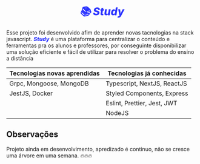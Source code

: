 <h1 align='center' style='color: #2B33FF; font-weight:800; font-style: italic'>📚 Study</h1>

<p>Esse projeto foi desenvolvido afim de aprender novas tacnologias na stack javascript. <span style='color: #2B33FF; font-weight:800; font-style: italic' >Study</span> é uma plataforma para centralizar o conteúdo e ferramentas pra os alunos e professores, por conseguinte disponibilizar uma solução eficiente e fácil de utilizar para resolver o problema do ensino a distância</p>

<table>
  <thead>
    <tr>
      <th>Tecnologias novas aprendidas</th>
      <th>Tecnologias já conhecidas</th>
    </tr>
  </thead>
  <tbody>
    <tr>
      <td>Grpc, Mongoose, MongoDB</td>
      <td>Typescript, NextJS, ReactJS</td>
    </tr>
    <tr>
      <td>JestJS, Docker</td>
      <td>Styled Components, Express</td>
    </tr>
    <tr>
      <td></td>
      <td>Eslint, Prettier, Jest, JWT</td>
    </tr>
    <tr>
      <td></td>
      <td>NodeJS</td>
    </tr>
  </tbody>
</table>

<h2>Observações</h2>
<p>Projeto ainda em desenvolvimento, apredizado é continuo, não se cresce uma árvore em uma semana. 🔥🔥🔥</p>
